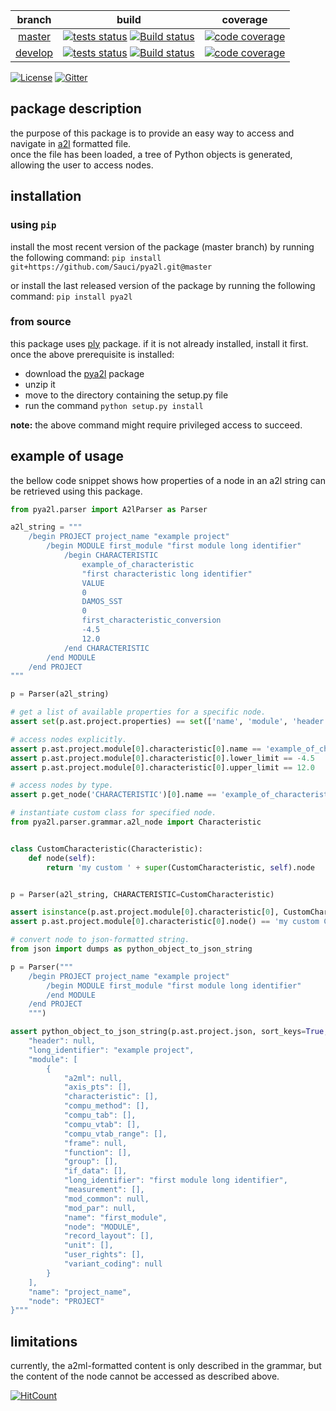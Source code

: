 
| branch  | build  | coverage |
|:-------:|:------:| :-------:|
| [master](https://github.com/Sauci/pya2l/tree/master)   | [![tests status](https://travis-ci.org/Sauci/pya2l.svg?branch=master)](https://travis-ci.org/Sauci/pya2l) [![Build status](https://ci.appveyor.com/api/projects/status/wwq1r9y3ot0d6lea/branch/master?svg=true)](https://ci.appveyor.com/project/Sauci/pya2l/branch/develop) | [![code coverage](https://codecov.io/gh/Sauci/pya2l/branch/master/graph/badge.svg?token=Q5aceZRFXh)](https://codecov.io/gh/Sauci/pya2l)  |
| [develop](https://github.com/Sauci/pya2l/tree/develop) | [![tests status](https://travis-ci.org/Sauci/pya2l.svg?branch=develop)](https://travis-ci.org/Sauci/pya2l) [![Build status](https://ci.appveyor.com/api/projects/status/wwq1r9y3ot0d6lea/branch/develop?svg=true)](https://ci.appveyor.com/project/Sauci/pya2l/branch/develop) | [![code coverage](https://codecov.io/gh/Sauci/pya2l/branch/develop/graph/badge.svg?token=Q5aceZRFXh)](https://codecov.io/gh/Sauci/pya2l) |

[![License](https://img.shields.io/badge/License-BSD%203--Clause-blue.svg)](https://raw.githubusercontent.com/Sauci/pya2l/master/LICENSE.md) [![Gitter](https://img.shields.io/gitter/room/Sauci/pya2l.svg)](https://gitter.im/pya2l/Lobby)

## package description
the purpose of this package is to provide an easy way to access and navigate in [a2l](https://www.asam.net/standards/detail/mcd-2-mc/) formatted file.  
once the file has been loaded, a tree of Python objects is generated, allowing the user to access nodes.  
  
## installation  
  
### using `pip`
install the most recent version of the package (master branch) by running the following command:
`pip install git+https://github.com/Sauci/pya2l.git@master`

or install the last released version of the package by running the following command:
`pip install pya2l`
  
### from source
this package uses [ply](https://pypi.python.org/pypi/ply) package. if it is not already installed, install it first.  
once the above prerequisite is installed:
- download the [pya2l](https://github.com/Sauci/pya2l/archive/master.zip) package  
- unzip it  
- move to the directory containing the setup.py file  
- run the command `python setup.py install`

**note:** the above command might require privileged access to succeed.
  
## example of usage  
the bellow code snippet shows how properties of a node in an a2l string can be retrieved using this package.  

```python
from pya2l.parser import A2lParser as Parser

a2l_string = """
    /begin PROJECT project_name "example project"
        /begin MODULE first_module "first module long identifier"
            /begin CHARACTERISTIC
                example_of_characteristic
                "first characteristic long identifier"
                VALUE
                0
                DAMOS_SST
                0
                first_characteristic_conversion
                -4.5
                12.0
            /end CHARACTERISTIC
        /end MODULE
    /end PROJECT
"""

p = Parser(a2l_string)

# get a list of available properties for a specific node.
assert set(p.ast.project.properties) == set(['name', 'module', 'header', 'long_identifier'])

# access nodes explicitly.
assert p.ast.project.module[0].characteristic[0].name == 'example_of_characteristic'
assert p.ast.project.module[0].characteristic[0].lower_limit == -4.5
assert p.ast.project.module[0].characteristic[0].upper_limit == 12.0

# access nodes by type.
assert p.get_node('CHARACTERISTIC')[0].name == 'example_of_characteristic'

# instantiate custom class for specified node.
from pya2l.parser.grammar.a2l_node import Characteristic


class CustomCharacteristic(Characteristic):
    def node(self):
        return 'my custom ' + super(CustomCharacteristic, self).node


p = Parser(a2l_string, CHARACTERISTIC=CustomCharacteristic)

assert isinstance(p.ast.project.module[0].characteristic[0], CustomCharacteristic)
assert p.ast.project.module[0].characteristic[0].node() == 'my custom CHARACTERISTIC'

# convert node to json-formatted string.
from json import dumps as python_object_to_json_string

p = Parser("""
    /begin PROJECT project_name "example project"
        /begin MODULE first_module "first module long identifier"
        /end MODULE
    /end PROJECT
    """)

assert python_object_to_json_string(p.ast.project.json, sort_keys=True, indent=4) == """{
    "header": null,
    "long_identifier": "example project",
    "module": [
        {
            "a2ml": null,
            "axis_pts": [],
            "characteristic": [],
            "compu_method": [],
            "compu_tab": [],
            "compu_vtab": [],
            "compu_vtab_range": [],
            "frame": null,
            "function": [],
            "group": [],
            "if_data": [],
            "long_identifier": "first module long identifier",
            "measurement": [],
            "mod_common": null,
            "mod_par": null,
            "name": "first_module",
            "node": "MODULE",
            "record_layout": [],
            "unit": [],
            "user_rights": [],
            "variant_coding": null
        }
    ],
    "name": "project_name",
    "node": "PROJECT"
}"""

```

## limitations
currently, the a2ml-formatted content is only described in the grammar, but the content of the node cannot be
accessed as described above.

[![HitCount](http://hits.dwyl.io/Sauci/pya2l.svg)](http://hits.dwyl.io/Sauci/pya2l)
